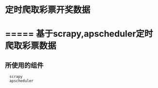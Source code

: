 # 定时爬取彩票开奖数据
   =====
   基于scrapy,apscheduler定时爬取彩票数据
   =====
## 所使用的组件
      scrapy 
      apscheduler



